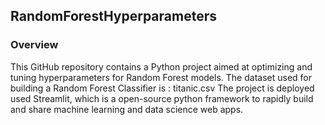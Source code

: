 ## RandomForestHyperparameters
### Overview

This GitHub repository contains a Python project aimed at optimizing and tuning hyperparameters for Random Forest models. 
The dataset used for building a Random Forest Classifier is : titanic.csv
The project is deployed used Streamlit, which is a open-source python framework to rapidly build and share machine learning and data science web apps.
